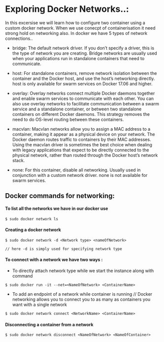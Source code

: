 # Exploring Docker Networks..:

In this excersise we will learn how to configure two container using a custom docker network. When we use conecpt of containerisation it need strong hold on networking also. In docker we have 5 types of network connections..

- bridge: The default network driver. If you don’t specify a driver, this is the type of network you are creating. Bridge networks are usually used when your applications run in standalone containers that need to communicate. 

- host: For standalone containers, remove network isolation between the container and the Docker host, and use the host’s networking directly. host is only available for swarm services on Docker 17.06 and higher. 

- overlay: Overlay networks connect multiple Docker daemons together and enable swarm services to communicate with each other. You can also use overlay networks to facilitate communication between a swarm service and a standalone container, or between two standalone containers on different Docker daemons. This strategy removes the need to do OS-level routing between these containers. 

- macvlan: Macvlan networks allow you to assign a MAC address to a container, making it appear as a physical device on your network. The Docker daemon routes traffic to containers by their MAC addresses. Using the macvlan driver is sometimes the best choice when dealing with legacy applications that expect to be directly connected to the physical network, rather than routed through the Docker host’s network stack. 

- none: For this container, disable all networking. Usually used in conjunction with a custom network driver. none is not available for swarm services. 

## Docker commands for networking:

#### To list all the networks we have in our docker use 

```shell
$ sudo docker network ls
```
#### Creating a docker network 

```shell
$ sudo docker network -d <Network type> <nameOfNetwork>

// here -d is simply used for specifying network type 
```
#### To connect with a network we have two ways :

- To directly attach network type while we start the instance along with command

```shell
$ sudo docker run -it --net=<NameOfNetwork> <ContainerName>
```
- To add an endpoint of a network while container is running
// Docker networking allows you to connect you to as many as containers you want with a single network

```shell
$ sudo docker network connect <NetworkName> <ContainerName>
```
#### Disconnecting a container from a network

```shell
$ sudo docker network disconnect <NameOfNetwork> <NameOfContainer> 
```
